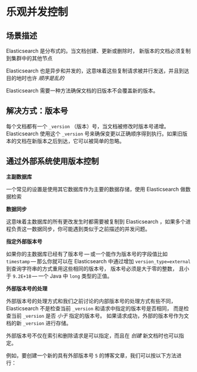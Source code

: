 # 乐观并发控制

## 场景描述

Elasticsearch 是分布式的。当文档创建、更新或删除时， 新版本的文档必须复制到集群中的其他节点

Elasticsearch 也是异步和并发的，这意味着这些复制请求被并行发送，并且到达目的地时也许 *顺序是乱的* 

Elasticsearch 需要一种方法确保文档的旧版本不会覆盖新的版本。





## 解决方式：版本号

每个文档都有一个 `_version` （版本）号，当文档被修改时版本号递增。 Elasticsearch 使用这个 `_version` 号来确保变更以正确顺序得到执行。如果旧版本的文档在新版本之后到达，它可以被简单的忽略。





## 通过外部系统使用版本控制

**主副数据库**

一个常见的设置是使用其它数据库作为主要的数据存储，使用 Elasticsearch 做数据检索

**数据同步**

这意味着主数据库的所有更改发生时都需要被复制到 Elasticsearch ，如果多个进程负责这一数据同步，你可能遇到类似于之前描述的并发问题。

**指定外部版本号**

如果你的主数据库已经有了版本号 — 或一个能作为版本号的字段值比如 `timestamp` — 那么你就可以在 Elasticsearch 中通过增加 `version_type=external` 到查询字符串的方式重用这些相同的版本号， 版本号必须是大于零的整数， 且小于 `9.2E+18` — 一个 Java 中 `long` 类型的正值。



**外部版本号的处理**

外部版本号的处理方式和我们之前讨论的内部版本号的处理方式有些不同， Elasticsearch 不是检查当前 `_version` 和请求中指定的版本号是否相同， 而是检查当前 `_version` 是否 *小于* 指定的版本号。 如果请求成功，外部的版本号作为文档的新 `_version` 进行存储。

外部版本号不仅在索引和删除请求是可以指定，而且在 *创建* 新文档时也可以指定。

例如，要创建一个新的具有外部版本号 `5` 的博客文章，我们可以按以下方法进行：

